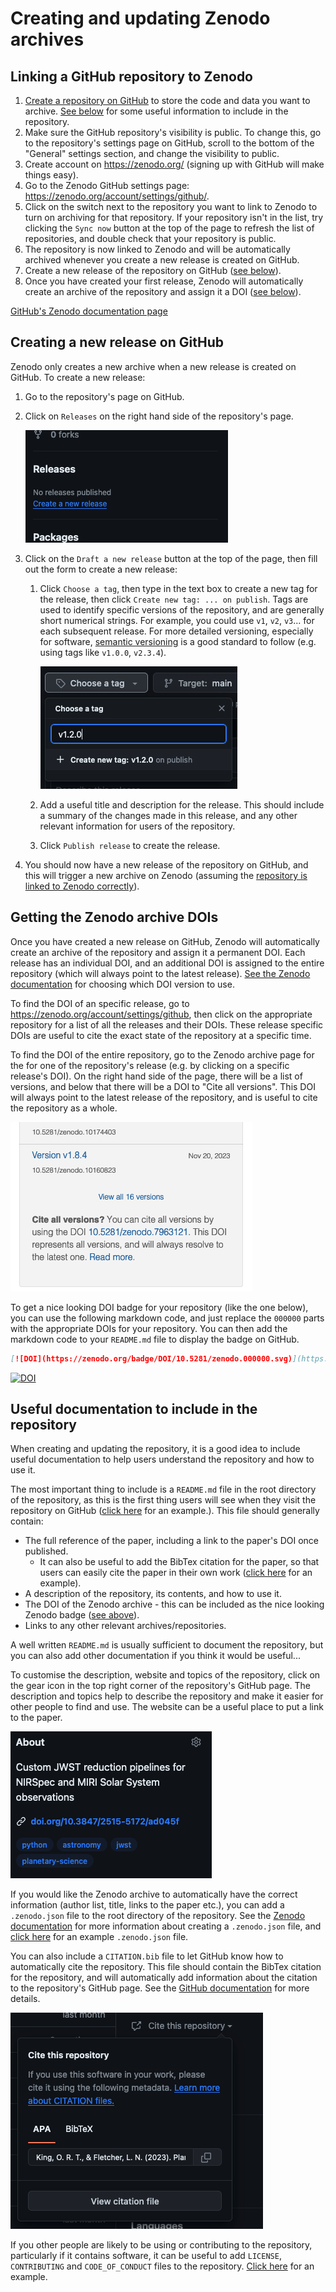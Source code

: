 # Creating and updating Zenodo archives

## Linking a GitHub repository to Zenodo
1. [Create a repository on GitHub](creating_a_git_repo.md) to store the code and data you want to archive. [See below](#useful-documentation-to-include-in-the-repository) for some useful information to include in the repository.
2. Make sure the GitHub repository's visibility is public. To change this, go to the repository's settings page on GitHub, scroll to the bottom of the "General" settings section, and change the visibility to public.
3. Create account on https://zenodo.org/ (signing up with GitHub will make things easy).
4. Go to the Zenodo GitHub settings page: https://zenodo.org/account/settings/github/.
5. Click on the switch next to the repository you want to link to Zenodo to turn on archiving for that repository. If your repository isn't in the list, try clicking the `Sync now` button at the top of the page to refresh the list of repositories, and double check that your repository is public.
6. The repository is now linked to Zenodo and will be automatically archived whenever you create a new release is created on GitHub.
7. Create a new release of the repository on GitHub ([see below](#creating-a-new-release-on-github)).
8. Once you have created your first release, Zenodo will automatically create an archive of the repository and assign it a DOI ([see below](#getting-the-zenodo-archive-dois)). 

[GitHub's Zenodo documentation page](https://docs.github.com/en/repositories/archiving-a-github-repository/referencing-and-citing-content)


## Creating a new release on GitHub
Zenodo only creates a new archive when a new release is created on GitHub. To create a new release:

1. Go to the repository's page on GitHub.
2. Click on `Releases` on the right hand side of the repository's page.
   
    ![Releases section](images/creating_a_zenodo_archive/image.png)

3. Click on the `Draft a new release` button at the top of the page, then fill out the form to create a new release:
    1. Click `Choose a tag`, then type in the text box to create a new tag for the release, then click `Create new tag: ... on publish`. Tags are used to identify specific versions of the repository, and are generally short numerical strings. For example, you could use `v1`, `v2`, `v3`... for each subsequent release. For more detailed versioning, especially for software, [semantic versioning](https://semver.org/) is a good standard to follow (e.g. using tags like `v1.0.0`, `v2.3.4`).

        ![alt text](images/creating_a_zenodo_archive/image-1.png)

    2. Add a useful title and description for the release. This should include a summary of the changes made in this release, and any other relevant information for users of the repository.
    3. Click `Publish release` to create the release. 
4. You should now have a new release of the repository on GitHub, and this will trigger a new archive on Zenodo (assuming the [repository is linked to Zenodo correctly](#linking-a-github-repository-to-zenodo)).


## Getting the Zenodo archive DOIs
Once you have created a new release on GitHub, Zenodo will automatically create an archive of the repository and assign it a permanent DOI. Each release has an individual DOI, and an additional DOI is assigned to the entire repository (which will always point to the latest release). [See the Zenodo documentation](https://zenodo.org/help/versioning) for choosing which DOI version to use.

To find the DOI of an specific release, go to https://zenodo.org/account/settings/github, then click on the appropriate repository for a list of all the releases and their DOIs. These release specific DOIs are useful to cite the exact state of the repository at a specific time.

To find the DOI of the entire repository, go to the Zenodo archive page for the for one of the repository's release (e.g. by clicking on a specific release's DOI). On the right hand side of the page, there will be a list of versions, and below that there will be a DOI to "Cite all versions". This DOI will always point to the latest release of the repository, and is useful to cite the repository as a whole.

![Zenodo cite all versions](images/creating_a_zenodo_archive/image-4.png)

To get a nice looking DOI badge for your repository (like the one below), you can use the following markdown code, and just replace the `000000` parts with the appropriate DOIs for your repository. You can then add the markdown code to your `README.md` file to display the badge on GitHub.

```markdown
[![DOI](https://zenodo.org/badge/DOI/10.5281/zenodo.000000.svg)](https://doi.org/10.5281/zenodo.000000)
```

[![DOI](https://zenodo.org/badge/DOI/10.5281/zenodo.10671792.svg)](https://doi.org/10.5281/zenodo.10671792)



## Useful documentation to include in the repository
When creating and updating the repository, it is a good idea to include useful documentation to help users understand the repository and how to use it.

The most important thing to include is a `README.md` file in the root directory of the repository, as this is the first thing users will see when they visit the repository on GitHub ([click here](https://github.com/JWSTGiantPlanets/saturn-atmosphere-miri) for an example.). This file should generally contain:
- The full reference of the paper, including a link to the paper's DOI once published.
    - It can also be useful to add the BibTex citation for the paper, so that users can easily cite the paper in their own work ([click here](https://github.com/ortk95/planetmapper/blob/63ddedc87e0298ef0896ed71b2894370f70cf2a1/README.md?plain=1#L37-L50) for an example).
- A description of the repository, its contents, and how to use it.
- The DOI of the Zenodo archive - this can be included as the nice looking Zenodo badge ([see above](#getting-the-zenodo-archive-dois)).
- Links to any other relevant archives/repositories.

A well written `README.md` is usually sufficient to document the repository, but you can also add other documentation if you think it would be useful...

To customise the description, website and topics of the repository, click on the gear icon in the top right corner of the repository's GitHub page. The description and topics help to describe the repository and make it easier for other people to find and use. The website can be a useful place to put a link to the paper.

![Repository about section](images/creating_a_zenodo_archive/image-3.png)

If you would like the Zenodo archive to automatically have the correct information (author list, title, links to the paper etc.), you can add a `.zenodo.json` file to the root directory of the repository. See the [Zenodo documentation](https://developers.zenodo.org/#add-metadata-to-your-github-repository-release) for more information about creating a `.zenodo.json` file, and [click here](https://github.com/ortk95/planetmapper/blob/main/.zenodo.json) for an example `.zenodo.json` file.

You can also include a `CITATION.bib` file to let GitHub know how to automatically cite the repository. This file should contain the BibTex citation for the repository, and will automatically add information about the citation to the repository's GitHub page. See the [GitHub documentation](https://docs.github.com/en/repositories/managing-your-repositorys-settings-and-features/customizing-your-repository/about-citation-files) for more details.

![Cite this repository popup](images/creating_a_zenodo_archive/image-2.png)

If you other people are likely to be using or contributing to the repository, particularly if it contains software, it can be useful to add `LICENSE`, `CONTRIBUTING` and `CODE_OF_CONDUCT` files to the repository. [Click here](https://github.com/ortk95/planetmapper/) for an example.   
